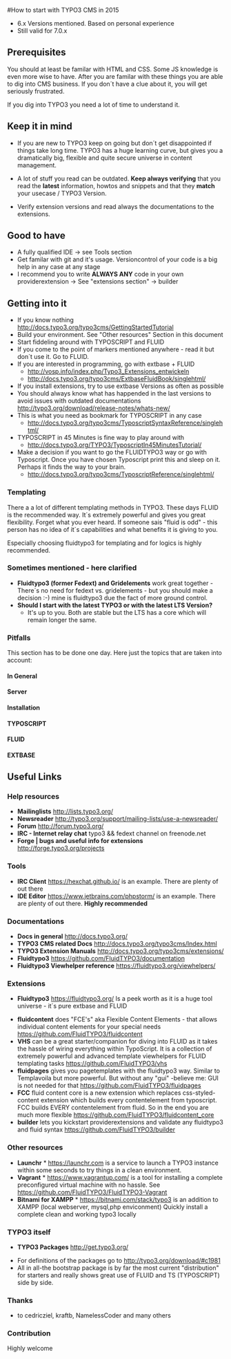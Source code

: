 #How to start with TYPO3 CMS in 2015
* 6.x Versions mentioned. Based on personal experience
* Still valid for 7.0.x
 
## Prerequisites

You should at least be familar with HTML and CSS. Some JS knowledge is even more wise to have. After you are familar with these things you are able to dig into CMS business. If you don´t have a clue about it, you will get seriously frustrated. 
 
If you dig into TYPO3 you need a lot of time to understand it. 
 
## Keep it in mind

* If you are new to TYPO3 keep on going but don´t get disappointed if things take long time. TYPO3 has a huge learning curve, but gives you a dramatically big, flexible and quite secure universe in content management. 
 
* A lot of stuff you read can be outdated. **Keep always verifying** that you read the **latest** information, howtos and snippets and that they **match** your usecase / TYPO3 Version. 
 
* Verify extension versions and read always the documentations to the extensions.

## Good to have

* A fully qualified IDE -> see Tools section
* Get familar with git and it's usage. Versioncontrol of your code is a big help in any case at any stage
* I recommend you to write **ALWAYS ANY** code in your own providerextension -> See "extensions section" -> builder

 
## Getting into it

* If you know nothing http://docs.typo3.org/typo3cms/GettingStartedTutorial
* Build your environment. See "Other resources" Section in this document
* Start fiddeling around with TYPOSCRIPT and FLUID
* If you come to the point of markers mentioned anywhere - read it but don´t use it. Go to FLUID.
* If you are interested in programming, go with extbase + FLUID 
   * http://vosp.info/index.php/Typo3_Extensions_entwickeln
   * http://docs.typo3.org/typo3cms/ExtbaseFluidBook/singlehtml/
* If you install extensions, try to use extbase Versions as often as possible
* You should always know what has happended in the last versions to avoid issues with outdated documentations http://typo3.org/download/release-notes/whats-new/
* This is what you need as bookmark for TYPOSCRIPT in any case 
   * http://docs.typo3.org/typo3cms/TyposcriptSyntaxReference/singlehtml/
* TYPOSCRIPT in 45 Minutes is fine way to play around with 
   * http://docs.typo3.org/TYPO3/TyposcriptIn45MinutesTutorial/
* Make a decision if you want to go the FLUIDTYPO3 way or go with Typoscript. Once you have chosen Typoscript print this and sleep on it. Perhaps it finds the way to your brain. 
  * http://docs.typo3.org/typo3cms/TyposcriptReference/singlehtml/
 
### Templating
 
There a a lot of different templating methods in TYPO3. These days FLUID is the recommended way. It´s extremely powerful and gives you great flexibility. Forget what you ever heard. If someone sais "fluid is odd" - this person has no idea of it´s capabilities and what benefits it is giving to you.

Especially choosing fluidtypo3 for templating and for logics is highly recommended.

### Sometimes mentioned - here clarified

- **Fluidtypo3 (former Fedext) and Gridelements** 
   work great together - There´s no need for fedext vs. gridelements - but you should make a decision :-) mine is fluidtypo3 due the fact of more ground control.
- **Should I start with the latest TYPO3 or with the latest LTS Version?**   
  * It's up to you. Both are stable but the LTS has a core which will remain longer the same.

### Pitfalls

This section has to be done one day. Here just the topics that are taken into account:

#### In General
#### Server
#### Installation
#### TYPOSCRIPT
#### FLUID
#### EXTBASE
 
 
## Useful Links

### Help resources

* **Mailinglists** 
http://lists.typo3.org/ 
* **Newsreader**
http://typo3.org/support/mailing-lists/use-a-newsreader/ 
* **Forum** 
http://forum.typo3.org/ 
* **IRC - Internet relay chat** 
typo3 && fedext channel on freenode.net 
* **Forge | bugs and useful info for extensions** 
http://forge.typo3.org/projects


### Tools

* **IRC Client** 
https://hexchat.github.io/ is an example. There are plenty of out there
* **IDE Editor** 
https://www.jetbrains.com/phpstorm/ is an example. There are plenty of out there. **Highly recommended**

### Documentations

* **Docs in general** 
http://docs.typo3.org/ 
* **TYPO3 CMS related Docs** 
http://docs.typo3.org/typo3cms/Index.html
* **TYPO3 Extension Manuals** 
http://docs.typo3.org/typo3cms/extensions/
* **Fluidtypo3** 
https://github.com/FluidTYPO3/documentation
* **Fluidtypo3 Viewhelper reference** 
https://fluidtypo3.org/viewhelpers/

### Extensions 

* **Fluidtypo3** 
https://fluidtypo3.org/
Is a peek worth as it is a huge tool universe - it´s pure extbase and FLUID
 - **fluidcontent** does "FCE's" aka Flexible Content Elements - that allows individual content elements for your special needs https://github.com/FluidTYPO3/fluidcontent
 - **VHS** can be a great starter/companion for diving into FLUID as it takes the hassle of wiring everything within TypoScript. It is a collection of extremely powerful and advanced template viewhelpers for FLUID templating tasks https://github.com/FluidTYPO3/vhs
 - **fluidpages** gives you pagetemplates with the fluidtypo3 way. Similar to Templavoila but more powerful. But without any "gui" -believe me: GUI is not needed for that https://github.com/FluidTYPO3/fluidpages
 - **FCC** fluid content core is a new extension which replaces css-styled-content extension which builds every contentelement from typoscript. FCC builds EVERY contentelement from fluid. So in the end you are much more flexible https://github.com/FluidTYPO3/fluidcontent_core
  - **builder** lets you kickstart providerextensions and validate any fluidtypo3 and fluid syntax https://github.com/FluidTYPO3/builder

### Other resources

* **Launchr** *
 https://launchr.com is a service to launch a TYPO3 instance within some seconds to try things in a clean environment.
* **Vagrant** *
https://www.vagrantup.com/ is a tool for installing a complete preconfigured virtual machine with no hassle. See https://github.com/FluidTYPO3/FluidTYPO3-Vagrant
* **Bitnami for XAMPP** *
https://bitnami.com/stack/typo3 is an addition to XAMPP (local webserver, mysql,php enviconment) Quickly install a complete clean and working typo3 locally

### TYPO3 itself
 
* **TYPO3 Packages** 
http://get.typo3.org/ 
 - For definitions of the packages go to http://typo3.org/download/#c1981
 - All in all-the bootstrap package is by far the most current "distribution" for starters and really shows great use of FLUID and TS (TYPOSCRIPT) side by side.

### Thanks
- to cedricziel, kraftb, NamelessCoder and many others

### Contribution
Highly welcome

